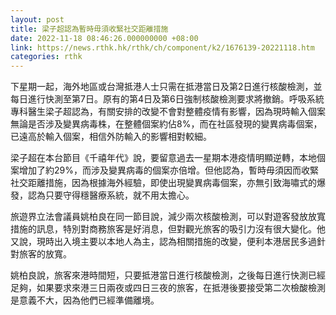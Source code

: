 ```yaml
---
layout: post
title: 梁子超認為暫時毋須收緊社交距離措施
date: 2022-11-18 08:46:26.000000000 +08:00
link: https://news.rthk.hk/rthk/ch/component/k2/1676139-20221118.htm
categories: rthk
---
```


下星期一起，海外地區或台灣抵港人士只需在抵港當日及第2日進行核酸檢測，並每日進行快測至第7日。原有的第4日及第6日強制核酸檢測要求將撤銷。呼吸系統專科醫生梁子超認為，有關安排的改變不會對整體疫情有影響，因為現時輸入個案無論是否涉及變異病毒株，在整體個案約佔8%，而在社區發現的變異病毒個案，已遠高於輸入個案，相信外防輸入的影響相對較細。

梁子超在本台節目《千禧年代》說，要留意過去一星期本港疫情明顯逆轉，本地個案增加了約29%，而涉及變異病毒的個案亦倍增。但他認為，暫時毋須因而收緊社交距離措施，因為根據海外經驗，即使出現變異病毒個案，亦無引致海嘯式的爆發，認為只要守得穩醫療系統，就不用太擔心。

旅遊界立法會議員姚柏良在同一節目說，減少兩次核酸檢測，可以對遊客發放放寬措施的訊息，特別對商務旅客是好消息，但對觀光旅客的吸引力沒有很大變化。他又說，現時出入境主要以本地人為主，認為相關措施的改變，便利本港居民多過針對旅客的放寬。

姚柏良說，旅客來港時間短，只要抵港當日進行核酸檢測，之後每日進行快測已經足夠，如果要求來港三日兩夜或四日三夜的旅客，在抵港後要接受第二次檢酸檢測是意義不大，因為他們已經準備離境。
